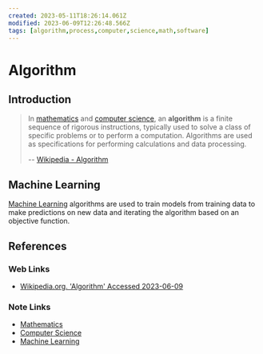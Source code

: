 ```yaml
---
created: 2023-05-11T18:26:14.061Z
modified: 2023-06-09T12:26:48.566Z
tags: [algorithm,process,computer,science,math,software]
---
```

# Algorithm

## Introduction

>In [mathematics][-math] and [computer science][-cs],
>an **algorithm** is a finite sequence of rigorous instructions,
>typically used to solve a class of specific problems or to perform a computation.
>Algorithms are used as specifications for
>performing calculations and data processing.
>
>-- [Wikipedia - Algorithm][wiki-algo]

## Machine Learning

[Machine Learning][-ml] algorithms are used to train models from
training data to make predictions on new data and
iterating the algorithm based on an objective function.

## References

### Web Links

* [Wikipedia.org. 'Algorithm' Accessed 2023-06-09][wiki-algo]

<!-- Hidden References -->
[wiki-algo]: https://en.wikipedia.org/wiki/Algorithm "Wikipedia.org. 'Algorithm' Accessed 2023-06-09"

### Note Links

* [Mathematics][-math]
* [Computer Science][-cs]
* [Machine Learning][-ml]

<!-- Hidden References -->
[-math]: math.md "Mathematics"
[-cs]: computer-science.md "Computer Science"
[-ml]: machine-learning.md "Machine Learning"
